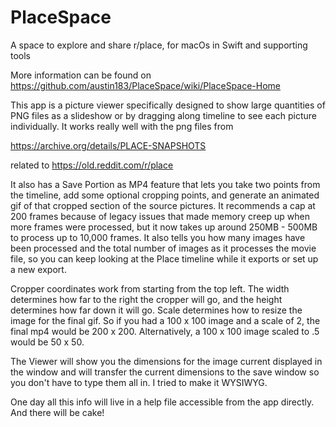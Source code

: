 # PlaceSpace
A space to explore and share r/place, for macOs in Swift
 and supporting tools
 
More information can be found on https://github.com/austin183/PlaceSpace/wiki/PlaceSpace-Home

This app is a picture viewer specifically designed to show large quantities of PNG files as a slideshow or by dragging along timeline to see each picture individually.  It works really well with the png files from

https://archive.org/details/PLACE-SNAPSHOTS

related to https://old.reddit.com/r/place

It also has a Save Portion as MP4 feature that lets you take two points from the timeline, add some optional cropping points, and generate an animated gif of that cropped section of the source pictures.  It recommends a cap at 200 frames because of legacy issues that made memory creep up when more frames were processed, but it now takes up around 250MB - 500MB to process up to 10,000 frames.  It also tells you how many images have been processed and the total number of images as it processes the movie file, so you can keep looking at the Place timeline while it exports or set up a new export.

Cropper coordinates work from starting from the top left.  The width determines how far to the right the cropper will go, and the height determines how far down it will go.  Scale determines how to resize the image for the final gif.  So if you had a 100 x 100 image and a scale of 2, the final mp4 would be 200 x 200.  Alternatively, a 100 x 100 image scaled to .5 would be 50 x 50.

The Viewer will show you the dimensions for the image current displayed in the window and will transfer the current dimensions to the save window so you don't have to type them all in.  I tried to make it WYSIWYG.

One day all this info will live in a help file accessible from the app directly.  And there will be cake!
